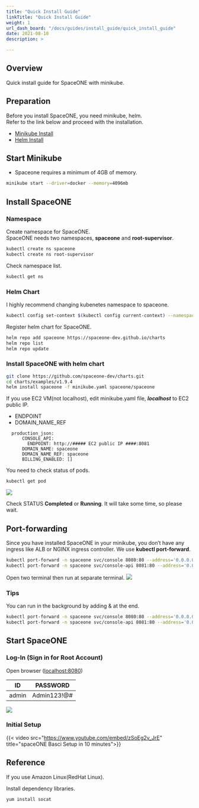 ```yaml
---
title: "Quick Install Guide"
linkTitle: "Quick Install Guide"
weight: 1
url_dash_board: "/docs/guides/install_guide/quick_install_guide" 
date: 2021-08-10
description: >

---
```


## Overview
Quick install guide for SpaceONE with minikube.

## Preparation
Before you install SpaceONE, you need minikube, helm. <br>
Refer to the link below and proceed with the installation.

* [Minikube Install](https://minikube.sigs.k8s.io/docs/start/)
* [Helm Install](https://helm.sh/docs/intro/install/)


## Start Minikube
- Spaceone requires a minimum of 4GB of memory.
~~~bash
minikube start --driver=docker --memory=4096mb
~~~

## Install SpaceONE

### Namespace
Create namespace for SpaceONE.<br>
SpaceONE needs two namespaces, **spaceone** and **root-supervisor**.
~~~bash
kubectl create ns spaceone
kubectl create ns root-supervisor
~~~

Check namespace list.
~~~bash
kubectl get ns
~~~

### Helm Chart
I highly recommend changing kubenetes namespace to spaceone.
~~~bash
kubectl config set-context $(kubectl config current-context) --namespace spaceone
~~~

Register helm chart for SpaceONE.
~~~bash
helm repo add spaceone https://spaceone-dev.github.io/charts
helm repo list
helm repo update
~~~

### Install SpaceONE with helm chart
~~~bash
git clone https://github.com/spaceone-dev/charts.git
cd charts/examples/v1.9.4
helm install spaceone -f minikube.yaml spaceone/spaceone
~~~

If you use EC2 VM(not localhost), edit minikube.yaml file, ***localhost*** to EC2 public IP.

* ENDPOINT
* DOMAIN_NAME_REF

~~~
  production_json:
      CONSOLE_API:
        ENDPOINT: http://##### EC2 public IP ####:8081
      DOMAIN_NAME: spaceone
      DOMAIN_NAME_REF: spaceone
      BILLING_ENABLED: []
~~~

You need to check status of pods.
~~~bash
kubectl get pod
~~~
![](/docs/setup_operation/quick_install/quick_install_img/quick_install_image_01.png)

Check STATUS **Completed** or **Running**.
It will take some time, so please wait.

## Port-forwarding
Since you have installed SpaceONE in your minikube, you don’t have any ingress like ALB or NGINX ingress controller.
We use **kubectl port-forward**.

~~~bash
kubectl port-forward -n spaceone svc/console 8080:80 --address='0.0.0.0'
kubectl port-forward -n spaceone svc/console-api 8081:80 --address='0.0.0.0'
~~~

Open two terminal then run at separate terminal.
![](/docs/setup_operation/quick_install/quick_install_img/quick_install_image_02.png)

### Tips
You can run in the background by adding & at the end.

~~~bash
kubectl port-forward -n spaceone svc/console 8080:80 --address='0.0.0.0' &
kubectl port-forward -n spaceone svc/console-api 8081:80 --address='0.0.0.0' &
~~~

## Start SpaceONE

### Log-In (Sign in for Root Account)
Open browser
([localhost:8080](http://localhost:8080))

| ID | PASSWORD |
|---|---|
| admin | Admin123!@# |

![](/docs/setup_operation/quick_install/quick_install_img/quick_install_image_03.png)

### Initial Setup
{{< video src="https://www.youtube.com/embed/zSoEg2v_JrE" title="spaceONE Basci Setup in 10 minutes">}}

## Reference

If you use Amazon Linux(RedHat Linux).

Install dependency libraries.
~~~
yum install socat
~~~
